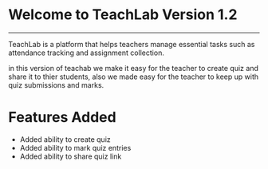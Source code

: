 # Welcome to TeachLab Version 1.2

---

TeachLab is a platform that helps teachers manage essential tasks such as attendance tracking and assignment collection.

in this version of teachab we make it easy for the teacher to create quiz and share it to thier students, also we made easy for the teacher to keep up with quiz submissions and marks.

# Features Added
- Added ability to create quiz
- Added ability to mark quiz entries
- Added ability to share quiz link




